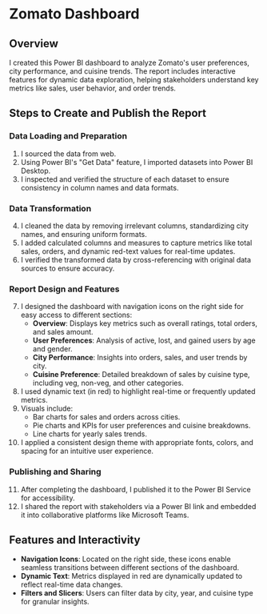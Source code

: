 
# Zomato Dashboard  

## Overview  
I created this Power BI dashboard to analyze Zomato's user preferences, city performance, and cuisine trends. The report includes interactive features for dynamic data exploration, helping stakeholders understand key metrics like sales, user behavior, and order trends.  

## Steps to Create and Publish the Report  

### Data Loading and Preparation  
1. I sourced the data from web.  
2. Using Power BI's "Get Data" feature, I imported datasets into Power BI Desktop.  
3. I inspected and verified the structure of each dataset to ensure consistency in column names and data formats.  

### Data Transformation  
4. I cleaned the data by removing irrelevant columns, standardizing city names, and ensuring uniform formats.  
5. I added calculated columns and measures to capture metrics like total sales, orders, and dynamic red-text values for real-time updates.  
6. I verified the transformed data by cross-referencing with original data sources to ensure accuracy.  

### Report Design and Features  
7. I designed the dashboard with navigation icons on the right side for easy access to different sections:  
    - **Overview**: Displays key metrics such as overall ratings, total orders, and sales amount.  
    - **User Preferences**: Analysis of active, lost, and gained users by age and gender.  
    - **City Performance**: Insights into orders, sales, and user trends by city.  
    - **Cuisine Preference**: Detailed breakdown of sales by cuisine type, including veg, non-veg, and other categories.  
8. I used dynamic text (in red) to highlight real-time or frequently updated metrics.  
9. Visuals include:  
    - Bar charts for sales and orders across cities.  
    - Pie charts and KPIs for user preferences and cuisine breakdowns.  
    - Line charts for yearly sales trends.  
10. I applied a consistent design theme with appropriate fonts, colors, and spacing for an intuitive user experience.  

### Publishing and Sharing  
11. After completing the dashboard, I published it to the Power BI Service for accessibility.  
12. I shared the report with stakeholders via a Power BI link and embedded it into collaborative platforms like Microsoft Teams.  

## Features and Interactivity  
- **Navigation Icons**: Located on the right side, these icons enable seamless transitions between different sections of the dashboard.  
- **Dynamic Text**: Metrics displayed in red are dynamically updated to reflect real-time data changes.  
- **Filters and Slicers**: Users can filter data by city, year, and cuisine type for granular insights.  
